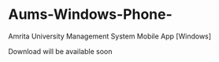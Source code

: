 # Aums-Windows-Phone-
Amrita University Management System Mobile App [Windows]

Download will be available soon
